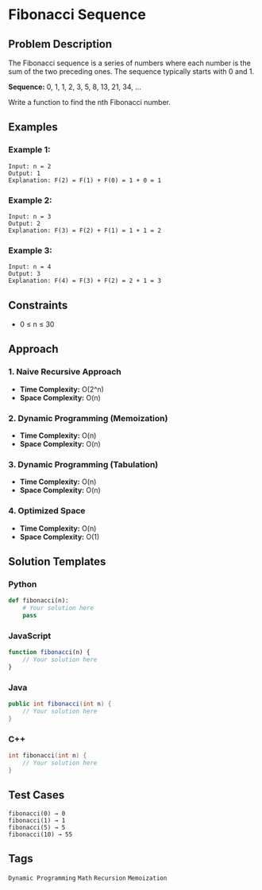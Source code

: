 # Fibonacci Sequence

## Problem Description
The Fibonacci sequence is a series of numbers where each number is the sum of the two preceding ones. The sequence typically starts with 0 and 1.

**Sequence:** 0, 1, 1, 2, 3, 5, 8, 13, 21, 34, ...

Write a function to find the nth Fibonacci number.

## Examples

### Example 1:
```
Input: n = 2
Output: 1
Explanation: F(2) = F(1) + F(0) = 1 + 0 = 1
```

### Example 2:
```
Input: n = 3
Output: 2
Explanation: F(3) = F(2) + F(1) = 1 + 1 = 2
```

### Example 3:
```
Input: n = 4
Output: 3
Explanation: F(4) = F(3) + F(2) = 2 + 1 = 3
```

## Constraints
- 0 ≤ n ≤ 30

## Approach

### 1. Naive Recursive Approach
- **Time Complexity:** O(2^n)
- **Space Complexity:** O(n)

### 2. Dynamic Programming (Memoization)
- **Time Complexity:** O(n)
- **Space Complexity:** O(n)

### 3. Dynamic Programming (Tabulation)
- **Time Complexity:** O(n)
- **Space Complexity:** O(n)

### 4. Optimized Space
- **Time Complexity:** O(n)
- **Space Complexity:** O(1)

## Solution Templates

### Python
```python
def fibonacci(n):
    # Your solution here
    pass
```

### JavaScript
```javascript
function fibonacci(n) {
    // Your solution here
}
```

### Java
```java
public int fibonacci(int n) {
    // Your solution here
}
```

### C++
```cpp
int fibonacci(int n) {
    // Your solution here
}
```

## Test Cases
```
fibonacci(0) → 0
fibonacci(1) → 1
fibonacci(5) → 5
fibonacci(10) → 55
```

## Tags
`Dynamic Programming` `Math` `Recursion` `Memoization`
